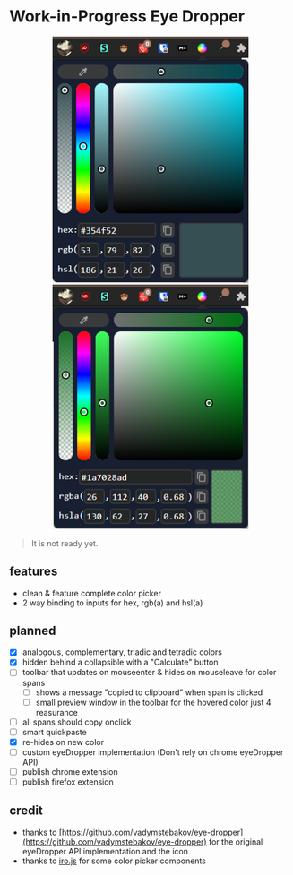 # Work-in-Progress Eye Dropper

<p align="center">
	<img src="images/example.png" width=350>
	<img src="images/example2.png" width=350>
</p>
  
> It is not ready yet.

## features
- clean & feature complete color picker
- 2 way binding to inputs for hex, rgb(a) and hsl(a)
  
## planned
- [x] analogous, complementary, triadic and tetradic colors
- [x] hidden behind a collapsible with a "Calculate" button
- [ ] toolbar that updates on mouseenter & hides on mouseleave for color spans
	- [ ] shows a message "copied to clipboard" when span is clicked
	- [ ] small preview window in the toolbar for the hovered color just 4 reasurance
- [ ] all spans should copy onclick
- [ ] smart quickpaste
- [x] re-hides on new color
- [ ] custom eyeDropper implementation (Don't rely on chrome eyeDropper API)
- [ ] publish chrome extension
- [ ] publish firefox extension

## credit
- thanks to [https://github.com/vadymstebakov/eye-dropper](https://github.com/vadymstebakov/eye-dropper) for the original eyeDropper API implementation and the icon
- thanks to [iro.js](https://iro.js.org) for some color picker components